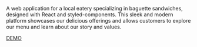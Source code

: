 A web application for a local eatery specializing in baguette sandwiches, designed with React and styled-components. This sleek and modern platform showcases our delicious offerings and allows customers to explore our menu and learn about our story and values.

[DEMO](https://michalmonsterr.github.io/zapieksy/)

